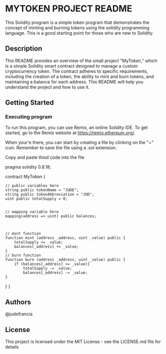 # MYTOKEN PROJECT README
This Solidity program is a simple token program that demonstrates the concept of minting and burning tokens using the solidity
programming language. This is a good starting point for those who are new to Solidity.

## Description

This README provides an overview of the small project "MyToken," which is a simple Solidity smart contract designed to manage a custom cryptocurrency token. The contract adheres to specific requirements, including the creation of a token, the ability to mint and burn tokens, and maintaining a balance for each address. This README will help you understand the project and how to use it.

## Getting Started
### Executing program

To run this program, you can use Remix, an online Solidity IDE. To get started, go to the Remix website at https://remix.ethereum.org/.

When your'e there, you can start by creating a file by clinking on the "+" icon. Remember to save the file using a .sol extension.

Copy and paste thisd code into the file

pragma solidity 0.8.18;

contract MyToken {

    // public variables here
    string public tokenName = "JUDE";
    string public tokenAbbreviation = "JOD";
    uint public totalSupply = 0;


    // mapping variable here
    mapping(address => uint) public balances;


    
    // mint function
    function mint (address _address, uint _value) public {
        totalSupply += _value;
        balances[_address] += _value;
    }
    // burn function
    function burn (address _address, uint _value) public {
        if (balances[_address] >= _value){
            totalSupply -= _value;
            balances[_address] -= _value;
    }
}
}

## Authors

@judefrancia

## License

This project is licensed under the MIT License - see the LICENSE.md file for details
